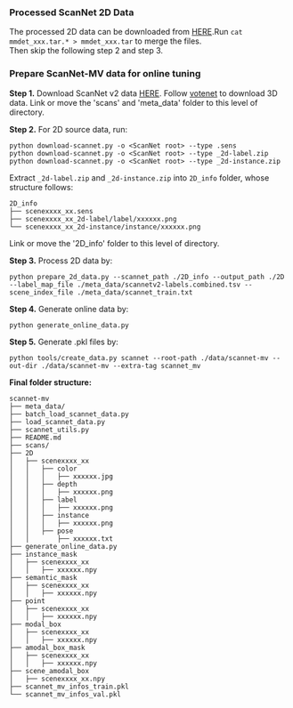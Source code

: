 ### Processed ScanNet 2D Data
The processed 2D data can be downloaded from [HERE](https://cloud.tsinghua.edu.cn/d/641cd2b7a123467d98a6/).Run `cat mmdet_xxx.tar.* > mmdet_xxx.tar` to merge the files.  
Then skip the following step 2 and step 3. 


### Prepare ScanNet-MV data for online tuning

**Step 1.** Download ScanNet v2 data [HERE](https://github.com/ScanNet/ScanNet). Follow [votenet](https://github.com/facebookresearch/votenet/tree/main/scannet) to download 3D data. 
Link or move the 'scans' and 'meta_data' folder to this level of directory. 

**Step 2.** 
For 2D source data, run:
```
python download-scannet.py -o <ScanNet root> --type .sens
python download-scannet.py -o <ScanNet root> --type _2d-label.zip
python download-scannet.py -o <ScanNet root> --type _2d-instance.zip
```

Extract `_2d-label.zip` and `_2d-instance.zip` into `2D_info` folder, whose structure follows: 

```
2D_info
├── scenexxxx_xx.sens
├── scenexxxx_xx_2d-label/label/xxxxxx.png
└── scenexxxx_xx_2d-instance/instance/xxxxxx.png
```

Link or move the '2D_info' folder to this level of directory. 

 **Step 3.** 
Process 2D data by:
```
python prepare_2d_data.py --scannet_path ./2D_info --output_path ./2D --label_map_file ./meta_data/scannetv2-labels.combined.tsv --scene_index_file ./meta_data/scannet_train.txt
```

**Step 4.** Generate online data by:
```
python generate_online_data.py
```

**Step 5.** Generate .pkl files by:
```
python tools/create_data.py scannet --root-path ./data/scannet-mv --out-dir ./data/scannet-mv --extra-tag scannet_mv
```


**Final folder structure:**

```
scannet-mv
├── meta_data/
├── batch_load_scannet_data.py
├── load_scannet_data.py
├── scannet_utils.py
├── README.md
├── scans/
├── 2D
│   ├── scenexxxx_xx
│   │   ├── color
│   │   │   ├── xxxxxx.jpg
│   │   ├── depth
│   │   │   ├── xxxxxx.png
│   │   ├── label
│   │   │   ├── xxxxxx.png
│   │   ├── instance
│   │   │   ├── xxxxxx.png
│   │   ├── pose
│   │       ├── xxxxxx.txt
├── generate_online_data.py
├── instance_mask
│   ├── scenexxxx_xx
│   │   ├── xxxxxx.npy
├── semantic_mask
│   ├── scenexxxx_xx
│   │   ├── xxxxxx.npy
├── point
│   ├── scenexxxx_xx
│   │   ├── xxxxxx.npy
├── modal_box
│   ├── scenexxxx_xx
│   │   ├── xxxxxx.npy
├── amodal_box_mask
│   ├── scenexxxx_xx
│   │   ├── xxxxxx.npy
├── scene_amodal_box
│   ├── scenexxxx_xx.npy
├── scannet_mv_infos_train.pkl
└── scannet_mv_infos_val.pkl

```
